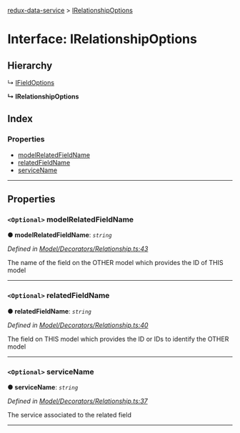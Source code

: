 [redux-data-service](../README.md) > [IRelationshipOptions](../interfaces/irelationshipoptions.md)

# Interface: IRelationshipOptions

## Hierarchy

↳  [IFieldOptions](ifieldoptions.md)

**↳ IRelationshipOptions**

## Index

### Properties

* [modelRelatedFieldName](irelationshipoptions.md#modelrelatedfieldname)
* [relatedFieldName](irelationshipoptions.md#relatedfieldname)
* [serviceName](irelationshipoptions.md#servicename)

---

## Properties

<a id="modelrelatedfieldname"></a>

### `<Optional>` modelRelatedFieldName

**● modelRelatedFieldName**: *`string`*

*Defined in [Model/Decorators/Relationship.ts:43](https://github.com/Rediker-Software/redux-data-service/blob/6ea6c09/src/Model/Decorators/Relationship.ts#L43)*

The name of the field on the OTHER model which provides the ID of THIS model

___
<a id="relatedfieldname"></a>

### `<Optional>` relatedFieldName

**● relatedFieldName**: *`string`*

*Defined in [Model/Decorators/Relationship.ts:40](https://github.com/Rediker-Software/redux-data-service/blob/6ea6c09/src/Model/Decorators/Relationship.ts#L40)*

The field on THIS model which provides the ID or IDs to identify the OTHER model

___
<a id="servicename"></a>

### `<Optional>` serviceName

**● serviceName**: *`string`*

*Defined in [Model/Decorators/Relationship.ts:37](https://github.com/Rediker-Software/redux-data-service/blob/6ea6c09/src/Model/Decorators/Relationship.ts#L37)*

The service associated to the related field

___

